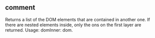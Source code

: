 ## comment
 
 Returns a list of the DOM elements that are contained in another one.
 If there are nested elements inside, only the ons on the first layer are returned.
 Usage: domInner: dom.
